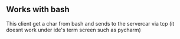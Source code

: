 ## Works with bash
This client get a char from bash and sends to the servercar via tcp
(it doesnt work under ide's term screen such as pycharm)
